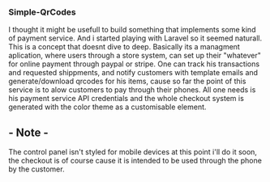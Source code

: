 ### Simple-QrCodes

I thought it might be usefull to build something that implements some kind of payment service. And i started playing with Laravel so it
seemed naturall. This is a concept that doesnt dive to deep. Basically its a managment aplication, where users through a store system,
can set up their "whatever" for online payment through paypal or stripe. One can track his transactions and requested shippments, and notify customers with 
template emails and generate/download qrcodes for his items, cause so far the point of this service is to alow customers to pay through their phones. All one needs is his payment service API credentials and the whole checkout system is generated with the color theme as a customisable element.

## - Note -
The control panel isn't styled for mobile devices at this point i'll do it soon, the checkout is of course cause it is intended to be used through the phone by the customer.






